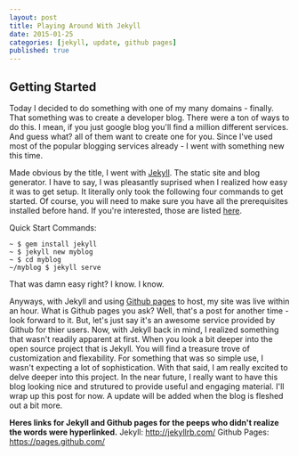 ```yaml
---
layout: post
title: Playing Around With Jekyll
date: 2015-01-25
categories: [jekyll, update, github pages]
published: true
---
```


## Getting Started

Today I decided to do something with one of my many domains - finally. That something was to create
a developer blog. There were a ton of ways to do this. I mean, if you just google blog you'll find 
a million different services. And guess what? all of them want to create one for you. Since I've used most of the popular blogging services already - I went with something new this time. 

Made obvious by the title, I went with [Jekyll](http://jekyllrb.com/ "Jekyll"). The static site and blog generator. I have to say, I was pleasantly suprised when I realized how easy it was to get setup. It literally only took the following four commands to get started. Of course, you will need to make sure you have all the prerequisites installed before hand. If you're interested, those are listed [here](http://jekyllrb.com/docs/installation/ "Requirements"). 
	
Quick Start Commands:

	~ $ gem install jekyll
	~ $ jekyll new myblog
	~ $ cd myblog
	~/myblog $ jekyll serve

That was damn easy right? I know. I know. 

Anyways, with Jekyll and using [Github pages](https://pages.github.com/ "Github") to host, my site was live within an hour. What is Github pages you ask? Well, that's a post for another time - look forward to it. But, let's just say it's an awesome service provided by Github for thier users. Now, with Jekyll back in mind, I realized something that wasn't readily apparent at first. When you look a bit deeper into the open source project that is Jekyll. You will find a treasure trove of customization and flexability. For something that was so simple use, I wasn't expecting a lot of sophistication. With that said, I am really excited to delve deeper into this project. In the near future, I really want to have this blog looking nice and strutured to provide useful and engaging material. I'll wrap up this post for now. A update will be added when the blog is fleshed out a bit more.

**Heres links for Jekyll and Github pages for the peeps who didn't realize the words were hyperlinked.** 
Jekyll: <http://jekyllrb.com/>
Github Pages: <https://pages.github.com/>